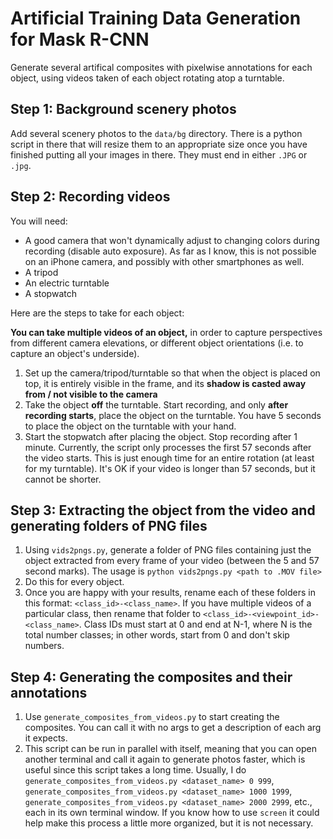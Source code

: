 # Artificial Training Data Generation for Mask R-CNN

Generate several artifical composites with pixelwise annotations for each object, using videos taken of each object rotating atop a turntable.

## Step 1: Background scenery photos

Add several scenery photos to the `data/bg` directory. There is a python script in there that will resize them to an appropriate size once you have finished putting all your images in there. They must end in either `.JPG` or `.jpg`.

## Step 2: Recording videos

You will need: 

* A good camera that won't dynamically adjust to changing colors during recording (disable auto exposure). As far as I know, this is not possible on an iPhone camera, and possibly with other smartphones as well.
* A tripod
* An electric turntable
* A stopwatch

Here are the steps to take for each object:

**You can take multiple videos of an object,** in order to capture perspectives from different camera elevations, or different object orientations (i.e. to capture an object's underside).

1. Set up the camera/tripod/turntable so that when the object is placed on top, it is entirely visible in the frame, and its **shadow is casted away from / not visible to the camera**
2. Take the object **off** the turntable. Start recording, and only **after recording starts**, place the object on the turntable. You have 5 seconds to place the object on the turntable with your hand. 
3. Start the stopwatch after placing the object. Stop recording after 1 minute. Currently, the script only processes the first 57 seconds after the video starts. This is just enough time for an entire rotation (at least for my turntable). It's OK if your video is longer than 57 seconds, but it cannot be shorter.

## Step 3: Extracting the object from the video and generating folders of PNG files

1. Using `vids2pngs.py`, generate a folder of PNG files containing just the object extracted from every frame of your video (between the 5 and 57 second marks). The usage is `python vids2pngs.py <path to .MOV file>`
2. Do this for every object.
3. Once you are happy with your results, rename each of these folders in this format: `<class_id>-<class_name>`. If you have multiple videos of a particular class, then rename that folder to `<class_id>-<viewpoint_id>-<class_name>`. Class IDs must start at 0 and end at N-1, where N is the total number classes; in other words, start from 0 and don't skip numbers. 

## Step 4: Generating the composites and their annotations

1. Use `generate_composites_from_videos.py` to start creating the composites. You can call it with no args to get a description of each arg it expects. 
2. This script can be run in parallel with itself, meaning that you can open another terminal and call it again to generate photos faster, which is useful since this script takes a long time. Usually, I do `generate_composites_from_videos.py <dataset_name> 0 999`, `generate_composites_from_videos.py <dataset_name> 1000 1999`, `generate_composites_from_videos.py <dataset_name> 2000 2999`, etc., each in its own terminal window. If you know how to use `screen` it could help make this process a little more organized, but it is not necessary. 
